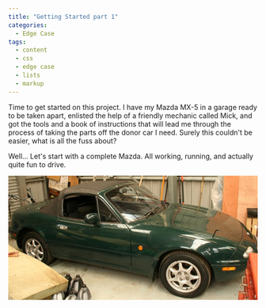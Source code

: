 ```yaml
---
title: "Getting Started part 1"
categories:
  - Edge Case
tags:
  - content
  - css
  - edge case
  - lists
  - markup
---
```


Time to get started on this project. I have my Mazda MX-5 in a garage ready to be taken apart, enlisted the help of a friendly mechanic called Mick, and got the tools and a book of instructions that will lead me through the process of taking the parts off the donor car I need. Surely this couldn't be easier, what is all the fuss about?

Well... Let's start with a complete Mazda. All working, running, and actually quite fun to drive.

![Masda MX-5](images/MX5-full.jpg)
